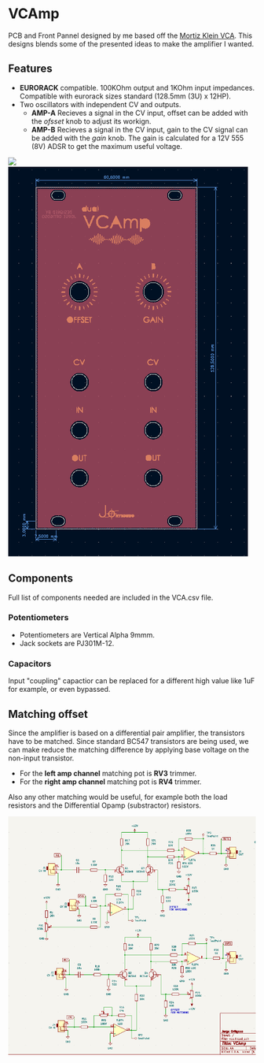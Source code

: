 # VCAmp

PCB and Front Pannel designed by me based off the [Mortiz Klein VCA](https://www.youtube.com/c/MoritzKlein0). This designs blends some of the presented ideas to make the amplifier I wanted.

## Features
- **EURORACK** compatible. 100KOhm output and 1KOhm input impedances. Compatible with eurorack sizes standard (128.5mm (3U) x 12HP).
- Two oscillators with independent CV and outputs.
  - **AMP-A** Recieves a signal in the CV input, offset can be added with the *ofsset* knob to adjust its workign. 
  - **AMP-B** Recieves a signal in the CV input, gain to the CV signal can be added with the *gain* knob. The gain is calculated for a 12V 555 (8V) ADSR to get the maximum useful voltage.

![](./imgs/vca.JPG)
![](./imgs/front.PNG)

## Components

Full list of components needed are included in the VCA.csv file. 

### Potentiometers
- Potentiometers are Vertical Alpha 9mmm. 
- Jack sockets are PJ301M-12.

### Capacitors

Input "coupling" capactior can be replaced for a different high value like 1uF for example, or even bypassed.

## Matching offset

Since the amplifier is based on a differential pair amplifier, the transistors have to be matched. Since standard BC547 transistors are being used, we can make reduce the matching difference by applying base voltage on the non-input transistor. 

- For the **left amp channel** matching pot is **RV3** trimmer.
- For the **right amp channel** matching pot is **RV4** trimmer.

Also any other matching would be useful, for example both the load resistors and the Differential Opamp (substractor) resistors.
 
![](./imgs/Schematic.PNG)